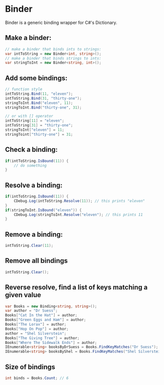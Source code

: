 # Binder

Binder is a generic binding wrapper for C#'s Dictionary.

## Make a binder:

```csharp
// make a binder that binds ints to strings:
var intToString = new Binder<int, string>();
// make a binder that binds strings to ints:
var stringToInt = new Binder<string, int>();
```

## Add some bindings:

```csharp
// function style
intToString.Bind(11, "eleven");
intToString.Bind(31, "thirty-one");
stringToInt.Bind("eleven", 11);
stringToInt.Bind("thirty-one", 31);

// or with [] operator
intToString[11] = "eleven";
intToString[31] = "thirty-one";
stringToInt["eleven"] = 11;
stringToint["thirty-one"] = 31;
```

## Check a binding:

```csharp
if(intToString.IsBound(11)) {
	// do something
}
```

## Resolve a binding:

```csharp
if(intToString.IsBound(11)) {
	CDebug.Log(intToString.Resolve(11)); // this prints "eleven"
}
if(stringToInt.IsBound("eleven")) {
	CDebug.Log(stringToInt.Resolve("eleven"); // this prints 11
}
```

## Remove a binding:

```csharp
intToString.Clear(11);
```

## Remove all bindings

```csharp
intToString.Clear();
```

## Reverse resolve, find a list of keys matching a given value

```csharp
var Books = new Binding<string, string>();
var author = "Dr Suess";
Books["Cat In the Hat"] = author;
Books["Green Eggs and Ham"] = author;
Books["The Lorax"] = author;
Books["Hop On Pop"] = author;
author = "Shel Silverstein";
Books["The Giving Tree"] = author;
Books["Where The Sidewalk Ends"] = author;
IEnumerable<string> booksByDrSuess = Books.FindKeyMatches("Dr Suess"); // returns 4 strings matching Dr Suess
IEnumerable<string> booksByShel = Books.FindKeyMatches("Shel Silverstein"); // returns 2 strings matching Shel Silverstein
```

## Size of bindings

```csharp
int binds = Books.Count; // 6
```

